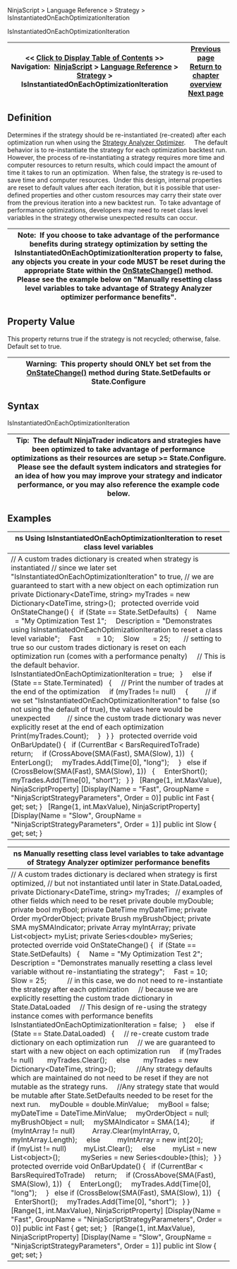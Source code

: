 ﻿
NinjaScript \> Language Reference \> Strategy \> IsInstantiatedOnEachOptimizationIteration

IsInstantiatedOnEachOptimizationIteration

| \<\< [Click to Display Table of Contents](isinstantiatedoneachoptimizationiteration.md) \>\> **Navigation:**     [NinjaScript](ninjascript-1.md) \> [Language Reference](language_reference_wip-1.md) \> [Strategy](strategy-1.md) \> IsInstantiatedOnEachOptimizationIteration | [Previous page](isfilllimitontouch-1.md) [Return to chapter overview](strategy-1.md) [Next page](isinstrategyanalyer-1.md) |
| --- | --- |
## Definition
Determines if the strategy should be re\-instantiated (re\-created) after each optimization run when using the [Strategy Analyzer Optimizer](optimize_a_strategy-1.md).  
 
The default behavior is to re\-instantiate the strategy for each optimization backtest run. However, the process of re\-instantiating a strategy requires more time and computer resources to return results, which could impact the amount of time it takes to run an optimization.  When false, the strategy is re\-used to save time and computer resources.  Under this design, internal properties are reset to default values after each iteration, but it is possible that user\-defined properties and other custom resources may carry their state over from the previous iteration into a new backtest run.  To take advantage of performance optimizations, developers may need to reset class level variables in the strategy otherwise unexpected results can occur.
 

| Note:  If you choose to take advantage of the performance benefits during strategy optimization by setting the IsInstantiatedOnEachOptimizationIteration property to false, any objects you create in your code MUST be reset during the appropriate State within the [OnStateChange()](onstatechange-1.md) method.  Please see the example below on "Manually resetting class level variables to take advantage of Strategy Analyzer optimizer performance benefits". |
| --- |

## Property Value
This property returns true if the strategy is not recycled; otherwise, false. Default set to true.
 

| Warning:  This property should ONLY bet set from the [OnStateChange()](onstatechange-1.md) method during State.SetDefaults or State.Configure |
| --- |

## Syntax
IsInstantiatedOnEachOptimizationIteration
 

| Tip:  The default NinjaTrader indicators and strategies have been optimized to take advantage of performance optimizations as their resources are setup \>\= State.Configure.  Please see the default system indicators and strategies for an idea of how you may improve your strategy and indicator performance, or you may also reference the example code below. |
| --- |

## Examples

| ns Using IsInstantiatedOnEachOptimizationIteration to reset class level variables |
| --- |
| // A custom trades dictionary is created when strategy is instantiated // since we later set "IsInstantiatedOnEachOptimizationIteration" to true, // we are guaranteed to start with a new object on each optimization run private Dictionary\<DateTime, string\> myTrades \= new Dictionary\<DateTime, string\>();   protected override void OnStateChange() {    if (State \=\= State.SetDefaults)    {      Name       \= "My Optimization Test 1";      Description \= "Demonstrates using IsInstantiatedOnEachOptimizationIteration to reset a class level variable";      Fast       \= 10;      Slow       \= 25;        // setting to true so our custom trades dictionary is reset on each optimization run (comes with a performance penalty)      // This is the default behavior.      IsInstantiatedOnEachOptimizationIteration \= true;    }      else if (State \=\= State.Terminated)    {      // Print the number of trades at the end of the optimization      if (myTrades !\= null)      {          // if we set "IsInstantiatedOnEachOptimizationIteration" to false (so not using the default of true), the values here would be unexpected          // since the custom trade dictionary was never explicitly reset at the end of each optimization          Print(myTrades.Count);      }    } }   protected override void OnBarUpdate() {    if (CurrentBar \< BarsRequiredToTrade)      return;      if (CrossAbove(SMA(Fast), SMA(Slow), 1))    {      EnterLong();      myTrades.Add(Time\[0], "long");      }    else if (CrossBelow(SMA(Fast), SMA(Slow), 1))    {      EnterShort();      myTrades.Add(Time\[0], "short");    } }   \[Range(1, int.MaxValue), NinjaScriptProperty] \[Display(Name \= "Fast", GroupName \= "NinjaScriptStrategyParameters", Order \= 0)] public int Fast { get; set; }   \[Range(1, int.MaxValue), NinjaScriptProperty] \[Display(Name \= "Slow", GroupName \= "NinjaScriptStrategyParameters", Order \= 1)] public int Slow { get; set; } |

| ns Manually resetting class level variables to take advantage of Strategy Analyzer optimizer performance benefits |
| --- |
| // A custom trades dictionary is declared when strategy is first optimized, // but not instantiated until later in State.DataLoaded, private Dictionary\<DateTime, string\> myTrades;   // examples of other fields which need to be reset private double myDouble; private bool myBool; private DateTime myDateTime; private Order myOrderObject; private Brush myBrushObject; private SMA mySMAIndicator; private Array myIntArray; private List\<object\> myList; private Series\<double\> mySeries;   protected override void OnStateChange() {    if (State \=\= State.SetDefaults)    {      Name \= "My Optimization Test 2";      Description \= "Demonstrates manually resetting a class level variable without re\-instantiating the strategy";      Fast \= 10;      Slow \= 25;             // in this case, we do not need to re\-instantiate the strategy after each optimization      // because we are explicitly resetting the custom trade dictionary in State.DataLoaded      // This design of re\-using the strategy instance comes with performance benefits      IsInstantiatedOnEachOptimizationIteration \= false;    }        else if (State \=\= State.DataLoaded)    {      // re\-create custom trade dictionary on each optimization run      // we are guaranteed to start with a new object on each optimization run      if (myTrades !\= null)        myTrades.Clear();      else        myTrades \= new Dictionary\<DateTime, string\>();             //Any strategy defaults which are maintained do not need to be reset if they are not mutable as the strategy runs.       //Any strategy state that would be mutable after State.SetDefaults needed to be reset for the next run.      myDouble \= double.MinValue;      myBool \= false;      myDateTime \= DateTime.MinValue;      myOrderObject \= null;      myBrushObject \= null;      mySMAIndicator \= SMA(14);             if (myIntArray !\= null)          Array.Clear(myIntArray, 0, myIntArray.Length);      else          myIntArray \= new int\[20];             if (myList !\= null)          myList.Clear();      else          myList \= new List\<object\>();             mySeries \= new Series\<double\>(this);    } }   protected override void OnBarUpdate() {    if (CurrentBar \< BarsRequiredToTrade)      return;        if (CrossAbove(SMA(Fast), SMA(Slow), 1))    {      EnterLong();      myTrades.Add(Time\[0], "long");        }    else if (CrossBelow(SMA(Fast), SMA(Slow), 1))    {      EnterShort();      myTrades.Add(Time\[0], "short");    } }   \[Range(1, int.MaxValue), NinjaScriptProperty] \[Display(Name \= "Fast", GroupName \= "NinjaScriptStrategyParameters", Order \= 0)] public int Fast { get; set; }   \[Range(1, int.MaxValue), NinjaScriptProperty] \[Display(Name \= "Slow", GroupName \= "NinjaScriptStrategyParameters", Order \= 1)] public int Slow { get; set; } |

